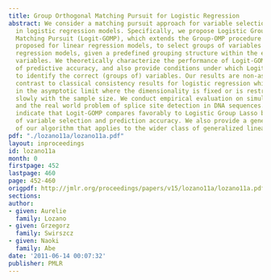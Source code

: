 ```yaml
---
title: Group Orthogonal Matching Pursuit for Logistic Regression
abstract: We consider a matching pursuit approach for variable selection and estimation
  in logistic regression models. Specifically, we propose Logistic Group Orthogonal
  Matching Pursuit (Logit-GOMP), which extends the Group-OMP procedure originally
  proposed for linear regression models, to select groups of variables in logistic
  regression models, given a predefined grouping structure within the explanatory
  variables. We theoretically characterize the performance of Logit-GOMP in terms
  of predictive accuracy, and also provide conditions under which Logit-GOMP is able
  to identify the correct (groups of) variables. Our results are non-asymptotic in
  contrast to classical consistency results for logistic regression which only apply
  in the asymptotic limit where the dimensionality is fixed or is restricted to grow
  slowly with the sample size. We conduct empirical evaluation on simulated data sets
  and the real world problem of splice site detection in DNA sequences.  The results
  indicate that Logit-GOMP compares favorably to Logistic Group Lasso both in terms
  of variable selection and prediction accuracy. We also provide a generic version
  of our algorithm that applies to the wider class of generalized linear models. [pdf]
pdf: "./lozano11a/lozano11a.pdf"
layout: inproceedings
id: lozano11a
month: 0
firstpage: 452
lastpage: 460
page: 452-460
origpdf: http://jmlr.org/proceedings/papers/v15/lozano11a/lozano11a.pdf
sections: 
author:
- given: Aurelie
  family: Lozano
- given: Grzegorz
  family: Swirszcz
- given: Naoki
  family: Abe
date: '2011-06-14 00:07:32'
publisher: PMLR
---
```

